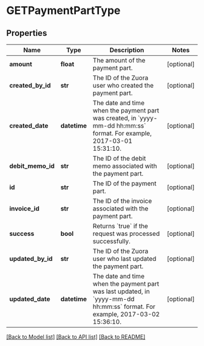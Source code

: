 # GETPaymentPartType

## Properties
Name | Type | Description | Notes
------------ | ------------- | ------------- | -------------
**amount** | **float** | The amount of the payment part.  | [optional] 
**created_by_id** | **str** | The ID of the Zuora user who created the payment part.  | [optional] 
**created_date** | **datetime** | The date and time when the payment part was created, in &#x60;yyyy-mm-dd hh:mm:ss&#x60; format. For example, 2017-03-01 15:31:10.  | [optional] 
**debit_memo_id** | **str** | The ID of the debit memo associated with the payment part.  | [optional] 
**id** | **str** | The ID of the payment part.  | [optional] 
**invoice_id** | **str** | The ID of the invoice associated with the payment part.  | [optional] 
**success** | **bool** | Returns &#x60;true&#x60; if the request was processed successfully. | [optional] 
**updated_by_id** | **str** | The ID of the Zuora user who last updated the payment part.  | [optional] 
**updated_date** | **datetime** | The date and time when the payment part was last updated, in &#x60;yyyy-mm-dd hh:mm:ss&#x60; format. For example, 2017-03-02 15:36:10.  | [optional] 

[[Back to Model list]](../README.md#documentation-for-models) [[Back to API list]](../README.md#documentation-for-api-endpoints) [[Back to README]](../README.md)


